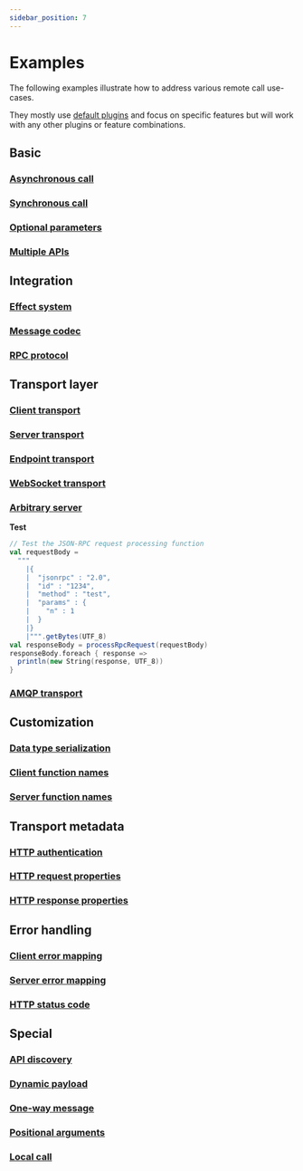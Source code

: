```yaml
---
sidebar_position: 7
---
```


# Examples

The following examples illustrate how to address various remote call use-cases. 

They mostly use [default plugins](https://automorph.org/docs/Plugins) and focus on specific features
but will work with any other plugins or feature combinations.


## Basic

### [Asynchronous call](https://automorph.org/examples/src/main/scala/examples/basic/AsynchronousCall.scala)


### [Synchronous call](https://automorph.org/examples/src/main/scala/examples/basic/SynchronousCall.scala)


### [Optional parameters](https://automorph.org/examples/src/main/scala/examples/basic/OptionalParameters.scala)


### [Multiple APIs](https://automorph.org/examples/src/main/scala/examples/basic/MultipleApis.scala)


## Integration

### [Effect system](https://automorph.org/examples/src/main/scala/examples/integration/EffectSystem.scala)


### [Message codec](https://automorph.org/examples/src/main/scala/examples/integration/MessageCodec.scala)


### [RPC protocol](https://automorph.org/examples/src/main/scala/examples/integration/RpcProtocol.scala)


## Transport layer

### [Client transport](https://automorph.org/examples/src/main/scala/examples/transport/ClientTransport.scala)


### [Server transport](https://automorph.org/examples/src/main/scala/examples/transport/ServerTransport.scala)


### [Endpoint transport](https://automorph.org/examples/src/main/scala/examples/transport/EndpointTransport.scala)


### [WebSocket transport](https://automorph.org/examples/src/main/scala/examples/transport/WebSocketTransport.scala)


### [Arbitrary server](https://automorph.org/examples/src/main/scala/examples/integration/ArbitraryServer.scala)

**Test**

```scala
// Test the JSON-RPC request processing function
val requestBody =
  """
    |{
    |  "jsonrpc" : "2.0",
    |  "id" : "1234",
    |  "method" : "test",
    |  "params" : {
    |    "n" : 1
    |  }
    |}
    |""".getBytes(UTF_8)
val responseBody = processRpcRequest(requestBody)
responseBody.foreach { response =>
  println(new String(response, UTF_8))
}
```


### [AMQP transport](https://automorph.org/examples/src/main/scala/examples/transport/AmqpTransport.scala)


## Customization

### [Data type serialization](https://automorph.org/examples/src/main/scala/examples/customization/DataTypeSerialization.scala)


### [Client function names](https://automorph.org/examples/src/main/scala/examples/customization/ClientFunctionNames.scala)


### [Server function names](https://automorph.org/examples/src/main/scala/examples/customization/ServerFunctionNames.scala)


## Transport metadata

### [HTTP authentication](https://automorph.org/examples/src/main/scala/examples/metadata/HttpAuthentication.scala)


### [HTTP request properties](https://automorph.org/examples/src/main/scala/examples/metadata/HttpRequestProperties.scala)


### [HTTP response properties](https://automorph.org/examples/src/main/scala/examples/metadata/HttpResponseProperties.scala)


## Error handling

### [Client error mapping](https://automorph.org/examples/src/main/scala/examples/errorhandling/ClientErrorMapping.scala)


### [Server error mapping](https://automorph.org/examples/src/main/scala/examples/errorhandling/ServerErrorMapping.scala)


### [HTTP status code](https://automorph.org/examples/src/main/scala/examples/errorhandling/HttpStatusCode.scala)


## Special

### [API discovery](https://automorph.org/examples/src/main/scala/examples/special/ApiDiscovery.scala)


### [Dynamic payload](https://automorph.org/examples/src/main/scala/examples/special/DynamicPayload.scala)


### [One-way message](https://automorph.org/examples/src/main/scala/examples/special/OneWayMessage.scala)


### [Positional arguments](https://automorph.org/examples/src/main/scala/examples/special/PositionalArguments.scala)


### [Local call](https://automorph.org/examples/src/main/scala/examples/special/LocalCall.scala)
